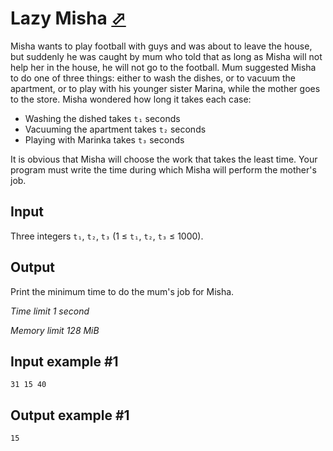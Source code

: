 # Lazy Misha [⬀](https://www.e-olymp.com/en/contests/9151/problems/79576)

Misha wants to play football with guys and was about to leave the house, but suddenly he was caught by mum who told that as long as Misha will not help her in the house, he will not go to the football. Mum suggested Misha to do one of three things: either to wash the dishes, or to vacuum the apartment, or to play with his younger sister Marina, while the mother goes to the store. Misha wondered how long it takes each case:

- Washing the dished takes `t₁` seconds
- Vacuuming the apartment takes `t₂` seconds
- Playing with Marinka takes `t₃` seconds

It is obvious that Misha will choose the work that takes the least time. Your program must write the time during which Misha will perform the mother's job.

## Input

Three integers `t₁`, `t₂`, `t₃` (1 ≤ `t₁`, `t₂`, `t₃` ≤ 1000).

## Output

Print the minimum time to do the mum's job for Misha.

_Time limit 1 second_

_Memory limit 128 MiB_

## Input example #1
```
31 15 40
```

## Output example #1
```
15
```
